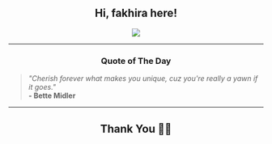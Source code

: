 <h2 align="center"> Hi, fakhira here!</h2>

<p align="center">
<a href="https://github.com/fakhiralkda" alt="github streak"><img src="https://dvst-streak.herokuapp.com/?user=fakhiralkda&theme=tokyonight&fire=DD472C"></a>
</p>

<hr>
<h3 align="center">Quote of The Day</h3>
<p align="center">
<blockquote>
<i>"Cherish forever what makes you unique, cuz you're really a yawn if it goes."</i>
<br>
<b>- Bette Midler</b>
</blockquote>
</p>


<hr>
<h2 align="center">Thank You 🙏🏼</h2>
